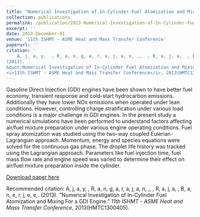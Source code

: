 ```yaml
---
title: "Numerical Investigation of In-Cylinder Fuel Atomization and Mixing For a GDI Engine"
collection: publications
permalink: /publication/2013-Numerical-Investigation-of-In-Cylinder-Fuel-Atomization-and-Mixing-For-a-GDI-Engine
excerpt: ''
date: 2013-December-01
venue: '11th ISHMT - ASME Heat and Mass Transfer Conference'
paperurl: ''
citation: '
    A, j, a, y,  , R, a, n, g, a, r, a, j, a, n, ,,  , R, a, j, a,  , B, a, n, e, r, j, e, e,.
(2013).
&quot;Numerical Investigation of In-Cylinder Fuel Atomization and Mixing For a GDI Engine.&quot;
<i>11th ISHMT - ASME Heat and Mass Transfer Conference</i>, 2013(HMTC1300405).'
---
```

Gasoline Direct Injection (GDI) engines have been shown to have better fuel economy, transient response and cold-start hydrocarbon emissions. Additionally they have lower NOx emissions when operated under lean conditions. However, controlling charge stratification under various load conditions is a major challenge in GDI engines. In the present study a numerical simulations have been performed to understand factors affecting air/fuel mixture preparation under various engine operating conditions. Fuel spray atomization was studied using the two-way coupled Eulerian-Lagrangian approach. Momentum, energy and species equations were solved for the continuous gas phase. The droplet life history was tracked using the Lagrangian approach. Parameters like fuel injection time, fuel mass flow rate and engine speed was varied to determine their effect on air/fuel mixture preparation inside the cylinder.

[Download paper here](https://raiith.iith.ac.in/1935/1/ASME-ISHMT-2013-HMTC1300405.pdf)

Recommended citation: 
    A, j, a, y,  , R, a, n, g, a, r, a, j, a, n, ,,  , R, a, j, a,  , B, a, n, e, r, j, e, e,.
(2013).
&quot;Numerical Investigation of In-Cylinder Fuel Atomization and Mixing For a GDI Engine.&quot;
<i>11th ISHMT - ASME Heat and Mass Transfer Conference</i>, 2013(HMTC1300405).
